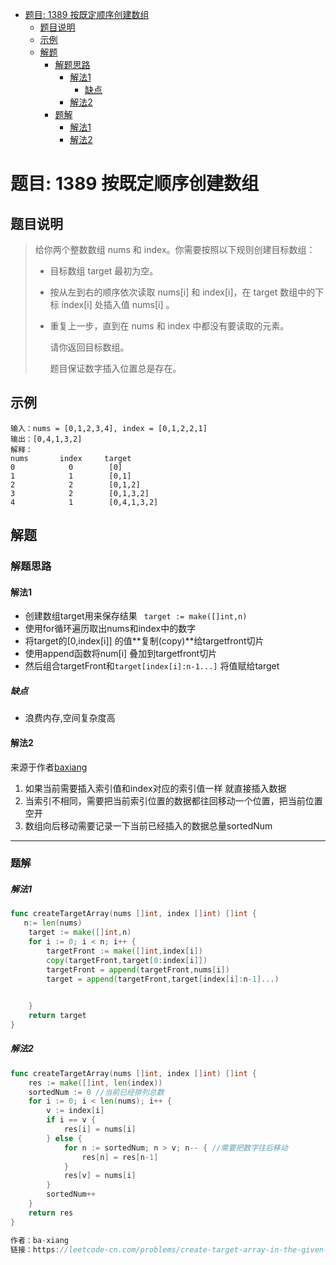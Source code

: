 * [题目: 1389 按既定顺序创建数组](#%E9%A2%98%E7%9B%AE-1389-%E6%8C%89%E6%97%A2%E5%AE%9A%E9%A1%BA%E5%BA%8F%E5%88%9B%E5%BB%BA%E6%95%B0%E7%BB%84)
  * [题目说明](#%E9%A2%98%E7%9B%AE%E8%AF%B4%E6%98%8E)
  * [示例](#%E7%A4%BA%E4%BE%8B)
  * [解题](#%E8%A7%A3%E9%A2%98)
    * [解题思路](#%E8%A7%A3%E9%A2%98%E6%80%9D%E8%B7%AF)
      * [解法1](#%E8%A7%A3%E6%B3%951)
        * [缺点](#%E7%BC%BA%E7%82%B9)
      * [解法2](#%E8%A7%A3%E6%B3%952)
    * [题解](#%E9%A2%98%E8%A7%A3)
        * [解法1](#%E8%A7%A3%E6%B3%951-1)
        * [解法2](#%E8%A7%A3%E6%B3%952-1)

# 题目: 1389 按既定顺序创建数组



## 题目说明

> 给你两个整数数组 nums 和 index。你需要按照以下规则创建目标数组：
>
> * 目标数组 target 最初为空。
>
> * 按从左到右的顺序依次读取 nums[i] 和 index[i]，在 target 数组中的下标 index[i] 处插入值 nums[i] 。
>
> * 重复上一步，直到在 nums 和 index 中都没有要读取的元素。
>
>   
>
>   请你返回目标数组。
>
>   题目保证数字插入位置总是存在。
>
> 
>
> 



## 示例



```
输入：nums = [0,1,2,3,4], index = [0,1,2,2,1]
输出：[0,4,1,3,2]
解释：
nums       index     target
0            0        [0]
1            1        [0,1]
2            2        [0,1,2]
3            2        [0,1,3,2]
4            1        [0,4,1,3,2]
```



## 解题



### 解题思路

#### 解法1

* 创建数组target用来保存结果 ``` target := make([]int,n)``` 
* 使用for循环遍历取出nums和index中的数字
* 将target的[0,index[i]] 的值**复制(copy)**给targetfront切片
* 使用append函数将num[i] 叠加到targetfront切片
* 然后组合targetFront和```target[index[i]:n-1...]``` 将值赋给target

##### 缺点

* 浪费内存,空间复杂度高

#### 解法2

来源于作者[baxiang](https://leetcode-cn.com/problems/create-target-array-in-the-given-order/solution/go-shuang-100-by-ba-xiang-5/)

1. 如果当前需要插入索引值和index对应的索引值一样 就直接插入数据
2. 当索引不相同，需要把当前索引位置的数据都往回移动一个位置，把当前位置空开
3. 数组向后移动需要记录一下当前已经插入的数据总量sortedNum



***

### 题解

##### 解法1

```go
func createTargetArray(nums []int, index []int) []int {
   n:= len(nums)
	target := make([]int,n)
	for i := 0; i < n; i++ {
		targetFront := make([]int,index[i])
		copy(targetFront,target[0:index[i]])
		targetFront = append(targetFront,nums[i])
		target = append(targetFront,target[index[i]:n-1]...)
		

	}
    return target
}
```

##### 解法2

```go
func createTargetArray(nums []int, index []int) []int {
	res := make([]int, len(index))
	sortedNum := 0 //当前已经排列总数
	for i := 0; i < len(nums); i++ {
		v := index[i]
		if i == v {
			res[i] = nums[i]
		} else {
			for n := sortedNum; n > v; n-- { //需要把数字往后移动
				res[n] = res[n-1]
			}
			res[v] = nums[i]
		}
		sortedNum++
	}
	return res
}

作者：ba-xiang
链接：https://leetcode-cn.com/problems/create-target-array-in-the-given-order/solution/go-shuang-100-by-ba-xiang-5/
```

